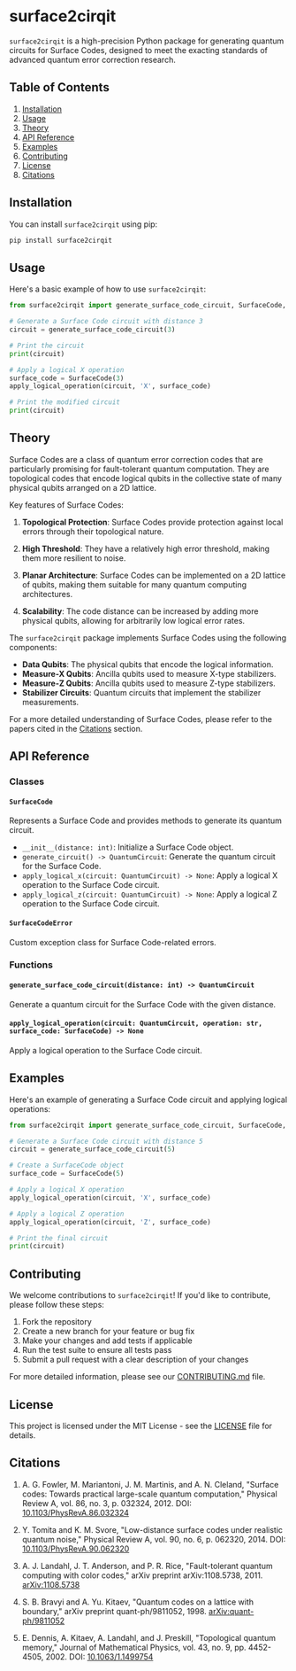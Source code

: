 # surface2cirqit

`surface2cirqit` is a high-precision Python package for generating quantum circuits for Surface Codes, designed to meet the exacting standards of advanced quantum error correction research.

## Table of Contents

1. [Installation](#installation)
2. [Usage](#usage)
3. [Theory](#theory)
4. [API Reference](#api-reference)
5. [Examples](#examples)
6. [Contributing](#contributing)
7. [License](#license)
8. [Citations](#citations)

## Installation

You can install `surface2cirqit` using pip:

```bash
pip install surface2cirqit
```

## Usage

Here's a basic example of how to use `surface2cirqit`:

```python
from surface2cirqit import generate_surface_code_circuit, SurfaceCode, apply_logical_operation

# Generate a Surface Code circuit with distance 3
circuit = generate_surface_code_circuit(3)

# Print the circuit
print(circuit)

# Apply a logical X operation
surface_code = SurfaceCode(3)
apply_logical_operation(circuit, 'X', surface_code)

# Print the modified circuit
print(circuit)
```

## Theory

Surface Codes are a class of quantum error correction codes that are particularly promising for fault-tolerant quantum computation. They are topological codes that encode logical qubits in the collective state of many physical qubits arranged on a 2D lattice.

Key features of Surface Codes:

1. **Topological Protection**: Surface Codes provide protection against local errors through their topological nature.

2. **High Threshold**: They have a relatively high error threshold, making them more resilient to noise.

3. **Planar Architecture**: Surface Codes can be implemented on a 2D lattice of qubits, making them suitable for many quantum computing architectures.

4. **Scalability**: The code distance can be increased by adding more physical qubits, allowing for arbitrarily low logical error rates.

The `surface2cirqit` package implements Surface Codes using the following components:

- **Data Qubits**: The physical qubits that encode the logical information.
- **Measure-X Qubits**: Ancilla qubits used to measure X-type stabilizers.
- **Measure-Z Qubits**: Ancilla qubits used to measure Z-type stabilizers.
- **Stabilizer Circuits**: Quantum circuits that implement the stabilizer measurements.

For a more detailed understanding of Surface Codes, please refer to the papers cited in the [Citations](#citations) section.

## API Reference

### Classes

#### `SurfaceCode`

Represents a Surface Code and provides methods to generate its quantum circuit.

- `__init__(distance: int)`: Initialize a Surface Code object.
- `generate_circuit() -> QuantumCircuit`: Generate the quantum circuit for the Surface Code.
- `apply_logical_x(circuit: QuantumCircuit) -> None`: Apply a logical X operation to the Surface Code circuit.
- `apply_logical_z(circuit: QuantumCircuit) -> None`: Apply a logical Z operation to the Surface Code circuit.

#### `SurfaceCodeError`

Custom exception class for Surface Code-related errors.

### Functions

#### `generate_surface_code_circuit(distance: int) -> QuantumCircuit`

Generate a quantum circuit for the Surface Code with the given distance.

#### `apply_logical_operation(circuit: QuantumCircuit, operation: str, surface_code: SurfaceCode) -> None`

Apply a logical operation to the Surface Code circuit.

## Examples

Here's an example of generating a Surface Code circuit and applying logical operations:

```python
from surface2cirqit import generate_surface_code_circuit, SurfaceCode, apply_logical_operation

# Generate a Surface Code circuit with distance 5
circuit = generate_surface_code_circuit(5)

# Create a SurfaceCode object
surface_code = SurfaceCode(5)

# Apply a logical X operation
apply_logical_operation(circuit, 'X', surface_code)

# Apply a logical Z operation
apply_logical_operation(circuit, 'Z', surface_code)

# Print the final circuit
print(circuit)
```

## Contributing

We welcome contributions to `surface2cirqit`! If you'd like to contribute, please follow these steps:

1. Fork the repository
2. Create a new branch for your feature or bug fix
3. Make your changes and add tests if applicable
4. Run the test suite to ensure all tests pass
5. Submit a pull request with a clear description of your changes

For more detailed information, please see our [CONTRIBUTING.md](CONTRIBUTING.md) file.

## License

This project is licensed under the MIT License - see the [LICENSE](LICENSE) file for details.

## Citations

1. A. G. Fowler, M. Mariantoni, J. M. Martinis, and A. N. Cleland, "Surface codes: Towards practical large-scale quantum computation," Physical Review A, vol. 86, no. 3, p. 032324, 2012. DOI: [10.1103/PhysRevA.86.032324](https://doi.org/10.1103/PhysRevA.86.032324)

2. Y. Tomita and K. M. Svore, "Low-distance surface codes under realistic quantum noise," Physical Review A, vol. 90, no. 6, p. 062320, 2014. DOI: [10.1103/PhysRevA.90.062320](https://doi.org/10.1103/PhysRevA.90.062320)

3. A. J. Landahl, J. T. Anderson, and P. R. Rice, "Fault-tolerant quantum computing with color codes," arXiv preprint arXiv:1108.5738, 2011. [arXiv:1108.5738](https://arxiv.org/abs/1108.5738)

4. S. B. Bravyi and A. Yu. Kitaev, "Quantum codes on a lattice with boundary," arXiv preprint quant-ph/9811052, 1998. [arXiv:quant-ph/9811052](https://arxiv.org/abs/quant-ph/9811052)

5. E. Dennis, A. Kitaev, A. Landahl, and J. Preskill, "Topological quantum memory," Journal of Mathematical Physics, vol. 43, no. 9, pp. 4452-4505, 2002. DOI: [10.1063/1.1499754](https://doi.org/10.1063/1.1499754)
